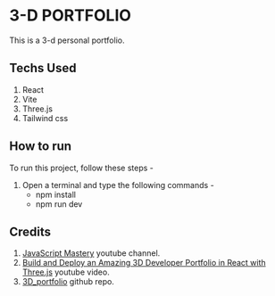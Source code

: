 # 3-D PORTFOLIO

This is a 3-d personal portfolio.

## Techs Used

1. React
2. Vite
3. Three.js
4. Tailwind css

## How to run

To run this project, follow these steps - 

1. Open a terminal and type the following commands - 
    - npm install
    - npm run dev

## Credits

1. [JavaScript Mastery](https://www.youtube.com/@javascriptmastery) youtube channel.
2. [Build and Deploy an Amazing 3D Developer Portfolio in React with Three.js](https://www.youtube.com/watch?v=FkowOdMjvYo) youtube video.
3. [3D_portfolio](https://github.com/adrianhajdin/3D_portfolio) github repo.